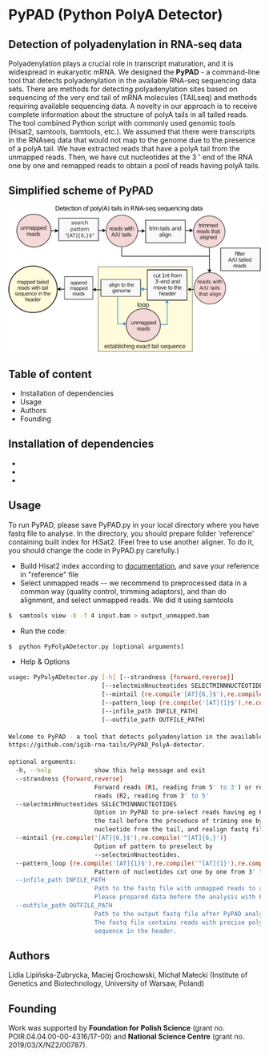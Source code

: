 # PyPAD (Python PolyA Detector)

## Detection of polyadenylation in RNA-seq data

Polyadenylation plays a crucial role in transcript maturation, and it is widespread in eukaryotic mRNA. We designed the **PyPAD** - a command-line tool that detects polyadenylation in the available RNA-seq sequencing data sets. 
There are methods for detecting polyadenylation sites based on sequencing of the very end tail of mRNA molecules (TAILseq) and methods requiring available sequencing data. A novelty in our approach is to receive complete information about the structure of polyA tails in all tailed reads. The tool combined Python script with commonly used genomic tools (Hisat2, samtools, bamtools, etc.). We assumed that there were transcripts in the RNAseq data that would not map to the genome due to the presence of a polyA tail. We have extracted reads that have a polyA tail from the unmapped reads. Then, we have cut nucleotides at the 3 ' end of the RNA one by one and remapped reads to obtain a pool of reads having polyA tails. 

## Simplified scheme of PyPAD

![scheme](PyPAD_scheme_github.png)

## Table of content
* Installation of dependencies
* Usage
* Authors
* Founding



## Installation of dependencies
*
*
*

## Usage
To run PyPAD, please save PyPAD.py in your local directory where you have fastq file to analyse. In the directory, you should prepare folder 'reference' containing built index for HiSat2. (Feel free to use another aligner. To do it, you should change the code in PyPAD.py carefully.)
* Build Hisat2 index according to [documentation](http://daehwankimlab.github.io/hisat2/manual/), and save your reference in "reference" file
* Select unmapped reads -- we recommend to preprocessed data in a common way (quality control, trimming adaptors), and than do alignment, and select unmapped reads. We did it using samtools
```bash
$  samtools view -b -f 4 input.bam > output_unmapped.bam
```

* Run the code:
```bash
$  python PyPolyADetector.py [optional arguments]
```
* Help & Options
```bash
usage: PyPolyADetector.py [-h] [--strandness {forward,reverse}]
                          [--selectminNnucteotides SELECTMINNNUCTEOTIDES]
                          [--mintail {re.compile'[AT]{6,}$'),re.compile('^[AT]{6,}')}]
                          [--pattern_loop {re.compile('[AT]{1}$'),re.compile('^[AT]{1}'),re.compile('[A]{1}$'),re.compile('^[A]{1}'}]
                          [--infile_path INFILE_PATH]
                          [--outfile_path OUTFILE_PATH]

Welcome to PyPAD - a tool that detects polyadenylation in the available RNA- seq sequencing data. Written by lipinska@biol.uw.edu.pl and maintained at
https://github.com/igib-rna-tails/PyPAD_PolyA-detector.

optional arguments:
  -h, --help            show this help message and exit
  --strandness {forward,reverse}
                        Forward reads (R1, reading from 5' to 3') or reverse
                        reads (R2, reading from 3' to 5'
  --selectminNnucteotides SELECTMINNNUCTEOTIDES
                        Option in PyPAD to pre-select reads having eg 6 nt in
                        the tail before the proceduce of triming one by one
                        nucleotide from the tail, and realign fastq file .
  --mintail {re.compile('[AT]{6,}$'),re.compile('^[AT]{6,}')}
                        Option of pattern to preselect by
                        --selectminNnucteotides.
  --pattern_loop {re.compile('[AT]{1}$'),re.compile('^[AT]{1}'),re.compile('[A]{1}$'),re.compile('^[A]{1}')}
                        Pattern of nucleotides cut one by one from 3' tail
  --infile_path INFILE_PATH
                        Path to the fastq file with unmapped reads to analyse.
                        Please prepared data before the analysis with PyPAD
  --outfile_path OUTFILE_PATH
                        Path to the output fastq file after PyPAD analysis.
                        The fastq file contains reads with precise polyA tail
                        sequence in the header.
```
## Authors
Lidia Lipińska-Zubrycka, Maciej Grochowski, Michał Małecki (Institute of Genetics and Biotechnology, University of Warsaw, Poland)

## Founding
Work was supported by **Foundation for Polish Science** (grant no. POIR.04.04.00-00-4316/17-00) and **National Science Centre** (grant no. 2019/03/X/NZ2/00787).
